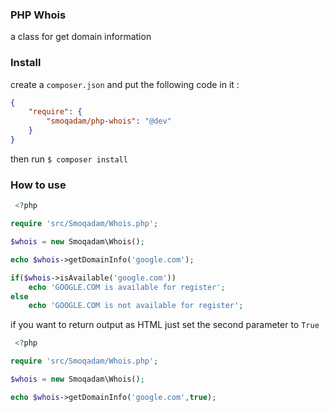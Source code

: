 ### PHP Whois

a class for get domain information

### Install
create a `composer.json` and put the following code in it : 

```json
{
    "require": {
        "smoqadam/php-whois": "@dev"
    }
}

```

then run `$ composer install`

### How to use

```php
 <?php

require 'src/Smoqadam/Whois.php';

$whois = new Smoqadam\Whois();

echo $whois->getDomainInfo('google.com');

if($whois->isAvailable('google.com'))
    echo 'GOOGLE.COM is available for register';
else
    echo 'GOOGLE.COM is not available for register';

```
if you want to return output as HTML just set the second parameter to `True`
```php
 <?php

require 'src/Smoqadam/Whois.php';

$whois = new Smoqadam\Whois();

echo $whois->getDomainInfo('google.com',true);
```
